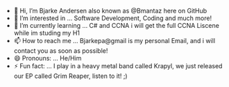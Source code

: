 - 👋 Hi, I’m Bjarke Andersen also known as @Bmantaz here on GitHub
- 👀 I’m interested in ... Software Development, Coding and much more!
- 🌱 I’m currently learning ... C# and CCNA i will get the full CCNA Liscene while im studing my H1
- 📫 How to reach me ... Bjarkepa@gmail is my personal Email, and i will contact you as soon as possible! 
- 😄 Pronouns: ... He/Him
- ⚡ Fun fact: ... I play in a heavy metal band called Krapyl, we just released our EP called Grim Reaper, listen to it! ;)

<!---
Bmantaz/Bmantaz is a ✨ special ✨ repository because its `README.md` (this file) appears on your GitHub profile.
You can click the Preview link to take a look at your changes.
--->
